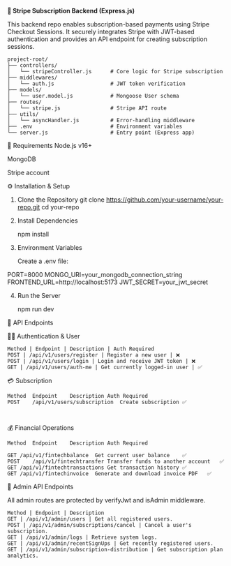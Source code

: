 **🚀 Stripe Subscription Backend (Express.js)**

This backend repo enables subscription-based payments using Stripe Checkout Sessions. It securely integrates Stripe with JWT-based authentication and provides an API endpoint for creating subscription sessions.
```
project-root/
├── controllers/
│   └── stripeController.js      # Core logic for Stripe subscription
├── middlewares/
│   └── auth.js                  # JWT token verification
├── models/
│   └── user.model.js            # Mongoose User schema
├── routes/
│   └── stripe.js                # Stripe API route
├── utils/
│   └── asyncHandler.js          # Error-handling middleware
├── .env                         # Environment variables
└── server.js                    # Entry point (Express app)
```

🧪 Requirements
Node.js v16+

MongoDB

Stripe account

⚙️ Installation & Setup
1. Clone the Repository
    git clone https://github.com/your-username/your-repo.git
    cd your-repo
2. Install Dependencies

    npm install
    
3. Environment Variables

    Create a .env file:

PORT=8000
MONGO_URI=your_mongodb_connection_string
FRONTEND_URL=http://localhost:5173
JWT_SECRET=your_jwt_secret

4. Run the Server

    npm run dev

📡 API Endpoints

🧑‍💼 Authentication & User
```
Method | Endpoint | Description | Auth Required
POST | /api/v1/users/register | Register a new user | ❌
POST | /api/v1/users/login | Login and receive JWT token | ❌
GET | /api/v1/users/auth-me | Get currently logged-in user | ✅

```

💳 Subscription

```
Method	Endpoint	Description	Auth Required
POST	/api/v1/users/subscription	Create subscription	✅



```

💰 Financial Operations
```
Method	Endpoint	Description	Auth Required

GET	/api/v1/fintechbalance	Get current user balance	✅
POST	/api/v1/fintechtransfer	Transfer funds to another account	✅
GET	/api/v1/fintechtransactions	Get transaction history	✅
GET	/api/v1/fintechinvoice	Generate and download invoice PDF	✅
```


🔐 Admin API Endpoints

All admin routes are protected by verifyJwt and isAdmin middleware.

```
Method | Endpoint | Description
GET | /api/v1/admin/users | Get all registered users.
POST | /api/v1/admin/subscriptions/cancel | Cancel a user's subscription.
GET | /api/v1/admin/logs | Retrieve system logs.
GET | /api/v1/admin/recentSignUps | Get recently registered users.
GET | /api/v1/admin/subscription-distribution | Get subscription plan analytics.

```
